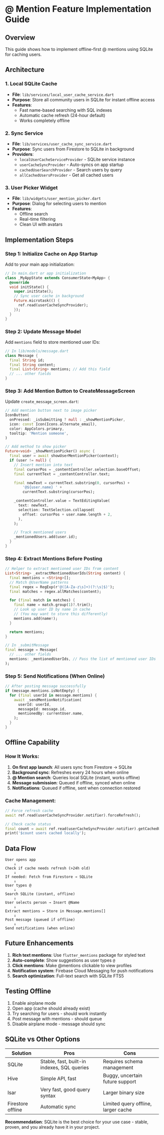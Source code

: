 # @ Mention Feature Implementation Guide

## Overview
This guide shows how to implement offline-first @ mentions using SQLite for caching users.

## Architecture

### 1. Local SQLite Cache
- **File**: `lib/services/local_user_cache_service.dart`
- **Purpose**: Store all community users in SQLite for instant offline access
- **Features**:
  - Fast name-based searching with SQL indexes
  - Automatic cache refresh (24-hour default)
  - Works completely offline

### 2. Sync Service
- **File**: `lib/services/user_cache_sync_service.dart`
- **Purpose**: Sync users from Firestore to SQLite in background
- **Providers**:
  - `localUserCacheServiceProvider` - SQLite service instance
  - `userCacheSyncProvider` - Auto-syncs on app startup
  - `cachedUserSearchProvider` - Search users by query
  - `allCachedUsersProvider` - Get all cached users

### 3. User Picker Widget
- **File**: `lib/widgets/user_mention_picker.dart`
- **Purpose**: Dialog for selecting users to mention
- **Features**:
  - Offline search
  - Real-time filtering
  - Clean UI with avatars

## Implementation Steps

### Step 1: Initialize Cache on App Startup

Add to your main app initialization:

```dart
// In main.dart or app initialization
class _MyAppState extends ConsumerState<MyApp> {
  @override
  void initState() {
    super.initState();
    // Sync user cache in background
    Future.microtask(() {
      ref.read(userCacheSyncProvider);
    });
  }
}
```

### Step 2: Update Message Model

Add `mentions` field to store mentioned user IDs:

```dart
// In lib/models/message.dart
class Message {
  final String id;
  final String content;
  final List<String> mentions; // Add this field
  // ... other fields
}
```

### Step 3: Add Mention Button to CreateMessageScreen

Update `create_message_screen.dart`:

```dart
// Add mention button next to image picker
IconButton(
  onPressed: _isSubmitting ? null : _showMentionPicker,
  icon: const Icon(Icons.alternate_email),
  color: AppColors.primary,
  tooltip: 'Mention someone',
)

// Add method to show picker
Future<void> _showMentionPicker() async {
  final user = await showUserMentionPicker(context);
  if (user != null) {
    // Insert mention into text
    final cursorPos = _contentController.selection.baseOffset;
    final currentText = _contentController.text;

    final newText = currentText.substring(0, cursorPos) +
        '@${user.name} ' +
        currentText.substring(cursorPos);

    _contentController.value = TextEditingValue(
      text: newText,
      selection: TextSelection.collapsed(
        offset: cursorPos + user.name.length + 2,
      ),
    );

    // Track mentioned users
    _mentionedUsers.add(user.id);
  }
}
```

### Step 4: Extract Mentions Before Posting

```dart
// Helper to extract mentioned user IDs from content
List<String> _extractMentionedUserIds(String content) {
  final mentions = <String>[];
  // Match @UserName patterns
  final regex = RegExp(r'@([A-Za-z\s]+)(?:\s|$)');
  final matches = regex.allMatches(content);

  for (final match in matches) {
    final name = match.group(1)?.trim();
    // Look up user ID by name in cache
    // (You may want to store this differently)
    mentions.add(name!);
  }

  return mentions;
}

// In _submitMessage
final message = Message(
  // ... other fields
  mentions: _mentionedUserIds, // Pass the list of mentioned user IDs
);
```

### Step 5: Send Notifications (When Online)

```dart
// After posting message successfully
if (message.mentions.isNotEmpty) {
  for (final userId in message.mentions) {
    await _sendMentionNotification(
      userId: userId,
      messageId: message.id,
      mentionedBy: currentUser.name,
    );
  }
}
```

## Offline Capability

### How It Works:
1. **On first app launch**: All users sync from Firestore → SQLite
2. **Background sync**: Refreshes every 24 hours when online
3. **@ Mention search**: Queries local SQLite (instant, works offline)
4. **Message submission**: Queued if offline, synced when online
5. **Notifications**: Queued if offline, sent when connection restored

### Cache Management:
```dart
// Force refresh cache
await ref.read(userCacheSyncProvider.notifier).forceRefresh();

// Check cache status
final count = await ref.read(userCacheSyncProvider.notifier).getCachedUserCount();
print('$count users cached locally');
```

## Data Flow

```
User opens app
    ↓
Check if cache needs refresh (>24h old)
    ↓
If needed: Fetch from Firestore → SQLite
    ↓
User types @
    ↓
Search SQLite (instant, offline)
    ↓
User selects person → Insert @Name
    ↓
Extract mentions → Store in Message.mentions[]
    ↓
Post message (queued if offline)
    ↓
Send notifications (when online)
```

## Future Enhancements

1. **Rich text mentions**: Use `flutter_mentions` package for styled text
2. **Auto-complete**: Show suggestions as user types `@`
3. **Click mentions**: Make @mentions clickable to view profiles
4. **Notification system**: Firebase Cloud Messaging for push notifications
5. **Search optimization**: Full-text search with SQLite FTS5

## Testing Offline

1. Enable airplane mode
2. Open app (cache should already exist)
3. Try searching for users - should work instantly
4. Post message with mentions - should queue
5. Disable airplane mode - message should sync

## SQLite vs Other Options

| Solution | Pros | Cons |
|----------|------|------|
| SQLite | Stable, fast, built-in indexes, SQL queries | Requires schema management |
| Hive | Simple API, fast | Buggy, uncertain future support |
| Isar | Very fast, good query syntax | Larger binary size |
| Firestore offline | Automatic sync | Limited query offline, larger cache |

**Recommendation**: SQLite is the best choice for your use case - stable, proven, and you already have it in your project.
